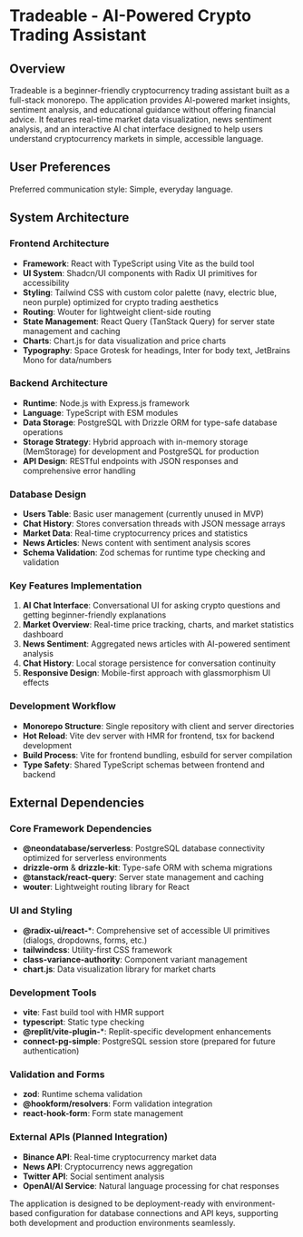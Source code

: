 # Tradeable - AI-Powered Crypto Trading Assistant

## Overview

Tradeable is a beginner-friendly cryptocurrency trading assistant built as a full-stack monorepo. The application provides AI-powered market insights, sentiment analysis, and educational guidance without offering financial advice. It features real-time market data visualization, news sentiment analysis, and an interactive AI chat interface designed to help users understand cryptocurrency markets in simple, accessible language.

## User Preferences

Preferred communication style: Simple, everyday language.

## System Architecture

### Frontend Architecture
- **Framework**: React with TypeScript using Vite as the build tool
- **UI System**: Shadcn/UI components with Radix UI primitives for accessibility
- **Styling**: Tailwind CSS with custom color palette (navy, electric blue, neon purple) optimized for crypto trading aesthetics
- **Routing**: Wouter for lightweight client-side routing
- **State Management**: React Query (TanStack Query) for server state management and caching
- **Charts**: Chart.js for data visualization and price charts
- **Typography**: Space Grotesk for headings, Inter for body text, JetBrains Mono for data/numbers

### Backend Architecture
- **Runtime**: Node.js with Express.js framework
- **Language**: TypeScript with ESM modules
- **Data Storage**: PostgreSQL with Drizzle ORM for type-safe database operations
- **Storage Strategy**: Hybrid approach with in-memory storage (MemStorage) for development and PostgreSQL for production
- **API Design**: RESTful endpoints with JSON responses and comprehensive error handling

### Database Design
- **Users Table**: Basic user management (currently unused in MVP)
- **Chat History**: Stores conversation threads with JSON message arrays
- **Market Data**: Real-time cryptocurrency prices and statistics
- **News Articles**: News content with sentiment analysis scores
- **Schema Validation**: Zod schemas for runtime type checking and validation

### Key Features Implementation
1. **AI Chat Interface**: Conversational UI for asking crypto questions and getting beginner-friendly explanations
2. **Market Overview**: Real-time price tracking, charts, and market statistics dashboard
3. **News Sentiment**: Aggregated news articles with AI-powered sentiment analysis
4. **Chat History**: Local storage persistence for conversation continuity
5. **Responsive Design**: Mobile-first approach with glassmorphism UI effects

### Development Workflow
- **Monorepo Structure**: Single repository with client and server directories
- **Hot Reload**: Vite dev server with HMR for frontend, tsx for backend development
- **Build Process**: Vite for frontend bundling, esbuild for server compilation
- **Type Safety**: Shared TypeScript schemas between frontend and backend

## External Dependencies

### Core Framework Dependencies
- **@neondatabase/serverless**: PostgreSQL database connectivity optimized for serverless environments
- **drizzle-orm** & **drizzle-kit**: Type-safe ORM with schema migrations
- **@tanstack/react-query**: Server state management and caching
- **wouter**: Lightweight routing library for React

### UI and Styling
- **@radix-ui/react-***: Comprehensive set of accessible UI primitives (dialogs, dropdowns, forms, etc.)
- **tailwindcss**: Utility-first CSS framework
- **class-variance-authority**: Component variant management
- **chart.js**: Data visualization library for market charts

### Development Tools
- **vite**: Fast build tool with HMR support
- **typescript**: Static type checking
- **@replit/vite-plugin-***: Replit-specific development enhancements
- **connect-pg-simple**: PostgreSQL session store (prepared for future authentication)

### Validation and Forms
- **zod**: Runtime schema validation
- **@hookform/resolvers**: Form validation integration
- **react-hook-form**: Form state management

### External APIs (Planned Integration)
- **Binance API**: Real-time cryptocurrency market data
- **News API**: Cryptocurrency news aggregation
- **Twitter API**: Social sentiment analysis
- **OpenAI/AI Service**: Natural language processing for chat responses

The application is designed to be deployment-ready with environment-based configuration for database connections and API keys, supporting both development and production environments seamlessly.